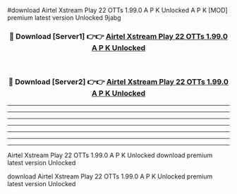#download Airtel Xstream Play 22 OTTs 1.99.0 A P K Unlocked  A P K [MOD] premium latest version Unlocked 9jabg 



<div align="center">
<h3>🔴 Download [Server1] 👉👉 <a href="https://apkdownload2.web.app/">Airtel Xstream Play 22 OTTs 1.99.0 A P K Unlocked </a></h3><br>

<h3>🔴 Download [Server2] 👉👉 <a href="https://apkdownload2.web.app/">Airtel Xstream Play 22 OTTs 1.99.0 A P K Unlocked </a></h3>
</div>





----------------------------------------------------------

----------------------------------------------------------

----------------------------------------------------------

----------------------------------------------------------

----------------------------------------------------------

----------------------------------------------------------

----------------------------------------------------------

Airtel Xstream Play 22 OTTs 1.99.0 A P K Unlocked  download premium latest version Unlocked

download Airtel Xstream Play 22 OTTs 1.99.0 A P K Unlocked  premium latest version Unlocked
